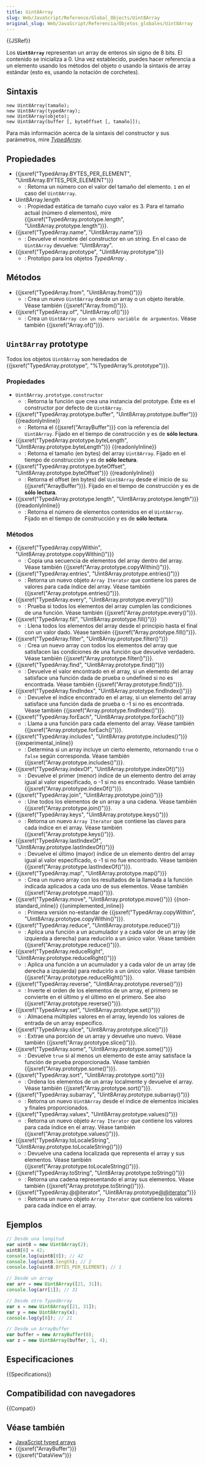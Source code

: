 ```yaml
---
title: Uint8Array
slug: Web/JavaScript/Reference/Global_Objects/Uint8Array
original_slug: Web/JavaScript/Referencia/Objetos_globales/Uint8Array
---
```


{{JSRef}}

Los **`Uint8Array`** representan un array de enteros sin signo de 8 bits. El contenido se inicializa a 0. Una vez establecido, puedes hacer referencia a un elemento usando los métodos del objeto o usando la sintaxis de array estándar (esto es, usando la notación de corchetes).

## Sintaxis

```
new Uint8Array(tamaño);
new Uint8Array(typedArray);
new Uint8Array(objeto);
new Uint8Array(buffer [, byteOffset [, tamaño]]);
```

Para más información acerca de la sintaxis del constructor y sus parámetros, mire _[TypedArray](/es/docs/Web/JavaScript/Reference/Global_Objects/TypedArray#Syntax)_.

## Propiedades

- {{jsxref("TypedArray.BYTES_PER_ELEMENT", "Uint8Array.BYTES_PER_ELEMENT")}}
  - : Retorna un número con el valor del tamaño del elemento. `1` en el caso del `Uint8Array`.
- Uint8Array.length
  - : Propiedad estática de tamaño cuyo valor es 3. Para el tamaño actual (número d elementos), mire {{jsxref("TypedArray.prototype.length", "Uint8Array.prototype.length")}}.
- {{jsxref("TypedArray.name", "Uint8Array.name")}}
  - : Devuelve el nombre del constructor en un string. En el caso de `Uint8Array` devuelve: "Uint8Array".
- {{jsxref("TypedArray.prototype", "Uint8Array.prototype")}}
  - : Prototipo para los objetos _TypedArray_ .

## Métodos

- {{jsxref("TypedArray.from", "Uint8Array.from()")}}
  - : Crea un nuevo `Uint8Array` desde un array o un objeto iterable. Véase también {{jsxref("Array.from()")}}.
- {{jsxref("TypedArray.of", "Uint8Array.of()")}}
  - : Crea un `Uint8Array con un número variable de argumentos`. Véase también {{jsxref("Array.of()")}}.

## `Uint8Array` prototype

Todos los objetos `Uint8Array` son heredados de {{jsxref("TypedArray.prototype", "%TypedArray%.prototype")}}.

### Propiedades

- `Uint8Array.prototype.constructor`
  - : Retorna la función que crea una instancia del prototype. Éste es el constructor por defecto de `Uint8Array`.
- {{jsxref("TypedArray.prototype.buffer", "Uint8Array.prototype.buffer")}} {{readonlyInline}}
  - : Retorna el {{jsxref("ArrayBuffer")}} con la referencia del `Uint8Array`. Fijado en el tiempo de construcción y es de **sólo lectura**.
- {{jsxref("TypedArray.prototype.byteLength", "Uint8Array.prototype.byteLength")}} {{readonlyInline}}
  - : Retorna el tamaño (en bytes) del array `Uint8Array`. Fijado en el tiempo de construcción y es de **sólo lectura**.
- {{jsxref("TypedArray.prototype.byteOffset", "Uint8Array.prototype.byteOffset")}} {{readonlyInline}}
  - : Retorna el offset (en bytes) del `Uint8Array` desde el inicio de su {{jsxref("ArrayBuffer")}}. Fijado en el tiempo de construcción y es de **sólo lectura**.
- {{jsxref("TypedArray.prototype.length", "Uint8Array.prototype.length")}} {{readonlyInline}}
  - : Retorna el número de elementos contenidos en el `Uint8Array`. Fijado en el tiempo de construcción y es de **sólo lectura**.

### Métodos

- {{jsxref("TypedArray.copyWithin", "Uint8Array.prototype.copyWithin()")}}
  - : Copia una secuencia de elementos del array dentro del array. Véase también {{jsxref("Array.prototype.copyWithin()")}}.
- {{jsxref("TypedArray.entries", "Uint8Array.prototype.entries()")}}
  - : Retorna un nuevo objeto `Array Iterator` que contiene los pares de valores para cada índice del array. Véase también {{jsxref("Array.prototype.entries()")}}.
- {{jsxref("TypedArray.every", "Uint8Array.prototype.every()")}}
  - : Prueba si todos los elementos del array cumplen las condiciones de una función. Véase también {{jsxref("Array.prototype.every()")}}.
- {{jsxref("TypedArray.fill", "Uint8Array.prototype.fill()")}}
  - : Llena todos los elementos del array desde el principio hasta el final con un valor dado. Véase también {{jsxref("Array.prototype.fill()")}}.
- {{jsxref("TypedArray.filter", "Uint8Array.prototype.filter()")}}
  - : Crea un nuevo array con todos los elementos del array que satisfacen las condiciones de una función que devuelve verdadero. Véase también {{jsxref("Array.prototype.filter()")}}.
- {{jsxref("TypedArray.find", "Uint8Array.prototype.find()")}}
  - : Devuelve el valor encontrado en el array, si un elemento del array satisface una función dada de prueba o undefined si no es encontrada. Véase también {{jsxref("Array.prototype.find()")}}.
- {{jsxref("TypedArray.findIndex", "Uint8Array.prototype.findIndex()")}}
  - : Devuelve el índice encontrado en el array, si un elemento del array satisface una función dada de prueba o -1 si no es encontrada. Véase también {{jsxref("Array.prototype.findIndex()")}}.
- {{jsxref("TypedArray.forEach", "Uint8Array.prototype.forEach()")}}
  - : Llama a una función para cada elemento del array. Véase también {{jsxref("Array.prototype.forEach()")}}.
- {{jsxref("TypedArray.includes", "Uint8Array.prototype.includes()")}} {{experimental_inline}}
  - : Determina si un array incluye un cierto elemento, retornando `true` o `false` según corresponda. Véase también {{jsxref("Array.prototype.includes()")}}.
- {{jsxref("TypedArray.indexOf", "Uint8Array.prototype.indexOf()")}}
  - : Devuelve el primer (menor) índice de un elemento dentro del array igual al valor especificado, o -1 si no es encontrado. Véase también {{jsxref("Array.prototype.indexOf()")}}.
- {{jsxref("TypedArray.join", "Uint8Array.prototype.join()")}}
  - : Une todos los elementos de un array a una cadena. Véase también {{jsxref("Array.prototype.join()")}}.
- {{jsxref("TypedArray.keys", "Uint8Array.prototype.keys()")}}
  - : Retorna un nuevo `Array Iterator` que contiene las claves para cada índice en el array. Véase también {{jsxref("Array.prototype.keys()")}}.
- {{jsxref("TypedArray.lastIndexOf", "Uint8Array.prototype.lastIndexOf()")}}
  - : Devuelve el último (mayor) índice de un elemento dentro del array igual al valor especificado, o -1 si no fue encontrado. Véase también {{jsxref("Array.prototype.lastIndexOf()")}}.
- {{jsxref("TypedArray.map", "Uint8Array.prototype.map()")}}
  - : Crea un nuevo array con los resultados de la llamada a la función indicada aplicados a cada uno de sus elementos. Véase también {{jsxref("Array.prototype.map()")}}.
- {{jsxref("TypedArray.move", "Uint8Array.prototype.move()")}} {{non-standard_inline}} {{unimplemented_inline}}
  - : Primera versión no-estandar de {{jsxref("TypedArray.copyWithin", "Uint8Array.prototype.copyWithin()")}}.
- {{jsxref("TypedArray.reduce", "Uint8Array.prototype.reduce()")}}
  - : Aplica una función a un acumulador y a cada valor de un array (de izquierda a derecha) para reducirlo a un único valor. Véase también {{jsxref("Array.prototype.reduce()")}}.
- {{jsxref("TypedArray.reduceRight", "Uint8Array.prototype.reduceRight()")}}
  - : Aplica una función a un acumulador y a cada valor de un array (de derecha a izquierda) para reducirlo a un único valor. Véase también {{jsxref("Array.prototype.reduceRight()")}}.
- {{jsxref("TypedArray.reverse", "Uint8Array.prototype.reverse()")}}
  - : Inverte el orden de los elementos de un array, el primero se convierte en el último y el último en el primero. See also {{jsxref("Array.prototype.reverse()")}}.
- {{jsxref("TypedArray.set", "Uint8Array.prototype.set()")}}
  - : Almacena múltiples valores en el array, leyendo los valores de entrada de un array específico.
- {{jsxref("TypedArray.slice", "Uint8Array.prototype.slice()")}}
  - : Extrae una porción de un array y devuelve uno nuevo. Véase también {{jsxref("Array.prototype.slice()")}}.
- {{jsxref("TypedArray.some", "Uint8Array.prototype.some()")}}
  - : Devuelve `true` si al menos un elemento de este array satisface la función de prueba proporcionada. Véase también {{jsxref("Array.prototype.some()")}}.
- {{jsxref("TypedArray.sort", "Uint8Array.prototype.sort()")}}
  - : Ordena los elementos de un array localmente y devuelve el array. Véase también {{jsxref("Array.prototype.sort()")}}.
- {{jsxref("TypedArray.subarray", "Uint8Array.prototype.subarray()")}}
  - : Retorna un nuevo `Uint8Array` desde el índice de elementos iniciales y finales proporcionados.
- {{jsxref("TypedArray.values", "Uint8Array.prototype.values()")}}
  - : Retorna un nuevo objeto `Array Iterator` que contiene los valores para cada índice en el array. Véase también {{jsxref("Array.prototype.values()")}}.
- {{jsxref("TypedArray.toLocaleString", "Uint8Array.prototype.toLocaleString()")}}
  - : Devuelve una cadena localizada que representa el array y sus elementos. Véase también {{jsxref("Array.prototype.toLocaleString()")}}.
- {{jsxref("TypedArray.toString", "Uint8Array.prototype.toString()")}}
  - : Retorna una cadena representando el array sus elementos. Véase también {{jsxref("Array.prototype.toString()")}}.
- {{jsxref("TypedArray.@@iterator", "Uint8Array.prototype[@@iterator]()")}}
  - : Retorna un nuevo objeto `Array Iterator` que contiene los valores para cada índice en el array.

## Ejemplos

```js
// Desde una longitud
var uint8 = new Uint8Array(2);
uint8[0] = 42;
console.log(uint8[0]); // 42
console.log(uint8.length); // 2
console.log(uint8.BYTES_PER_ELEMENT); // 1

// Desde un array
var arr = new Uint8Array([21, 31]);
console.log(arr[1]); // 31

// Desde otro TypedArray
var x = new Uint8Array([21, 31]);
var y = new Uint8Array(x);
console.log(y[0]); // 21

// Desde un ArrayBuffer
var buffer = new ArrayBuffer(8);
var z = new Uint8Array(buffer, 1, 4);
```

## Especificaciones

{{Specifications}}

## Compatibilidad con navegadores

{{Compat}}

## Véase también

- [JavaScript typed arrays](/es/docs/Web/JavaScript/Typed_arrays)
- {{jsxref("ArrayBuffer")}}
- {{jsxref("DataView")}}
